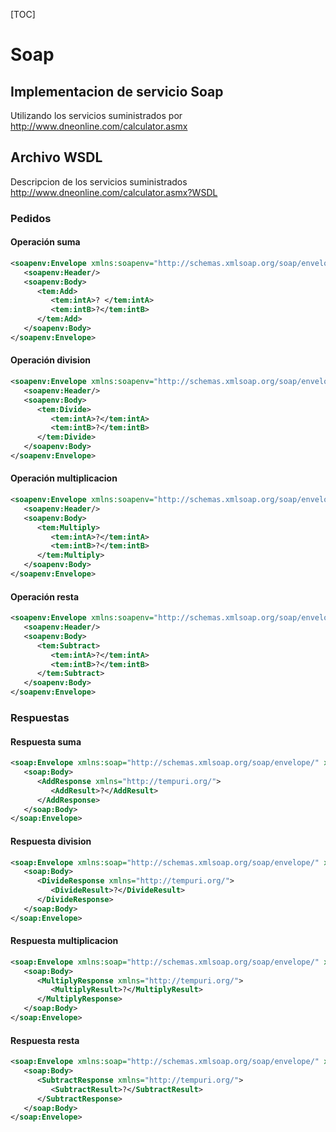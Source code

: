 [TOC]
# Soap

## Implementacion de servicio Soap

Utilizando los servicios suministrados por http://www.dneonline.com/calculator.asmx

## Archivo WSDL

Descripcion de los servicios suministrados http://www.dneonline.com/calculator.asmx?WSDL

### Pedidos

#### Operación suma

```xml
<soapenv:Envelope xmlns:soapenv="http://schemas.xmlsoap.org/soap/envelope/"xmlns:tem="http://tempuri.org/">
   <soapenv:Header/>
   <soapenv:Body>
      <tem:Add>
         <tem:intA>? </tem:intA>
         <tem:intB>?</tem:intB>
      </tem:Add>
   </soapenv:Body>
</soapenv:Envelope>
```

####  Operación division 

```xml
<soapenv:Envelope xmlns:soapenv="http://schemas.xmlsoap.org/soap/envelope/" xmlns:tem="http://tempuri.org/">
   <soapenv:Header/>
   <soapenv:Body>
      <tem:Divide>
         <tem:intA>?</tem:intA>
         <tem:intB>?</tem:intB>
      </tem:Divide>
   </soapenv:Body>
</soapenv:Envelope>
```

####  Operación multiplicacion

```xml
<soapenv:Envelope xmlns:soapenv="http://schemas.xmlsoap.org/soap/envelope/" xmlns:tem="http://tempuri.org/">
   <soapenv:Header/>
   <soapenv:Body>
      <tem:Multiply>
         <tem:intA>?</tem:intA>
         <tem:intB>?</tem:intB>
      </tem:Multiply>
   </soapenv:Body>
</soapenv:Envelope>
```

####  Operación resta 

```xml
<soapenv:Envelope xmlns:soapenv="http://schemas.xmlsoap.org/soap/envelope/" xmlns:tem="http://tempuri.org/">
   <soapenv:Header/>
   <soapenv:Body>
      <tem:Subtract>
         <tem:intA>?</tem:intA>
         <tem:intB>?</tem:intB>
      </tem:Subtract>
   </soapenv:Body>
</soapenv:Envelope>
```

### Respuestas

#### Respuesta suma

```xml
<soap:Envelope xmlns:soap="http://schemas.xmlsoap.org/soap/envelope/" xmlns:xsi="http://www.w3.org/2001/XMLSchema-instance" xmlns:xsd="http://www.w3.org/2001/XMLSchema">
   <soap:Body>
      <AddResponse xmlns="http://tempuri.org/">
         <AddResult>?</AddResult>
      </AddResponse>
   </soap:Body>
</soap:Envelope>
```

#### Respuesta division

```xml
<soap:Envelope xmlns:soap="http://schemas.xmlsoap.org/soap/envelope/" xmlns:xsi="http://www.w3.org/2001/XMLSchema-instance" xmlns:xsd="http://www.w3.org/2001/XMLSchema">
   <soap:Body>
      <DivideResponse xmlns="http://tempuri.org/">
         <DivideResult>?</DivideResult>
      </DivideResponse>
   </soap:Body>
</soap:Envelope>
```

#### Respuesta multiplicacion

```xml
<soap:Envelope xmlns:soap="http://schemas.xmlsoap.org/soap/envelope/" xmlns:xsi="http://www.w3.org/2001/XMLSchema-instance" xmlns:xsd="http://www.w3.org/2001/XMLSchema">
   <soap:Body>
      <MultiplyResponse xmlns="http://tempuri.org/">
         <MultiplyResult>?</MultiplyResult>
      </MultiplyResponse>
   </soap:Body>
</soap:Envelope>
```

#### Respuesta resta

```xml
<soap:Envelope xmlns:soap="http://schemas.xmlsoap.org/soap/envelope/" xmlns:xsi="http://www.w3.org/2001/XMLSchema-instance" xmlns:xsd="http://www.w3.org/2001/XMLSchema">
   <soap:Body>
      <SubtractResponse xmlns="http://tempuri.org/">
         <SubtractResult>?</SubtractResult>
      </SubtractResponse>
   </soap:Body>
</soap:Envelope>
```

